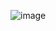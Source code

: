 ![image](https://user-images.githubusercontent.com/53966749/197380413-7f8f6b82-f4a0-48d7-a50d-ced5199c0948.png)
